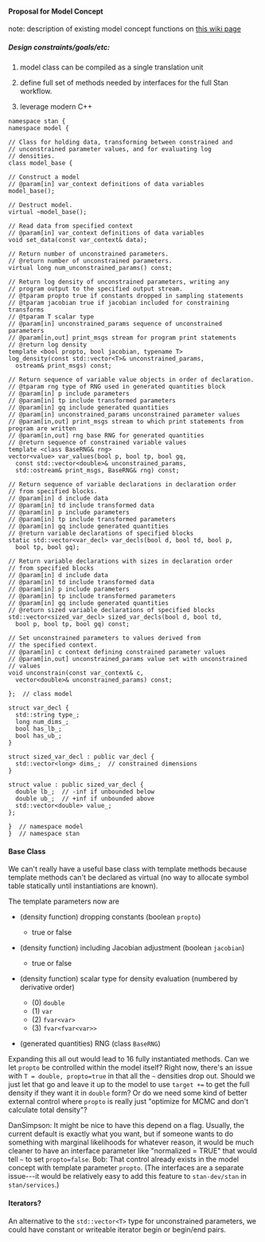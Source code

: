 #### Proposal for Model Concept

note:  description of existing model concept functions on
[this wiki page](https://github.com/stan-dev/stan/wiki/Model-Concept)

##### Design constraints/goals/etc:

1. model class can be compiled as a single translation unit

2. define full set of methods needed by interfaces for the full Stan workflow.

3. leverage modern C++


```
namespace stan {
namespace model {

// Class for holding data, transforming between constrained and
// unconstrained parameter values, and for evaluating log
// densities.
class model_base {

// Construct a model
// @param[in] var_context definitions of data variables
model_base(); 

// Destruct model.
virtual ~model_base();

// Read data from specified context
// @param[in] var_context definitions of data variables
void set_data(const var_context& data);

// Return number of unconstrained parameters.
// @return number of unconstrained parameters.
virtual long num_unconstrained_params() const;

// Return log density of unconstrained parameters, writing any
// program output to the specified output stream.
// @tparam propto true if constants dropped in sampling statements
// @tparam jacobian true if jacobian included for constraining transforms
// @tparam T scalar type
// @param[in] unconstrained_params sequence of unconstrained parameters
// @param[in,out] print_msgs stream for program print statements
// @return log density
template <bool propto, bool jacobian, typename T>
log_density(const std::vector<T>& unconstrained_params, 
  ostream& print_msgs) const;

// Return sequence of variable value objects in order of declaration.
// @tparam rng type of RNG used in generated quantities block
// @param[in] p include parameters
// @param[in] tp include transformed parameters
// @param[in] gq include generated quantities
// @param[in] unconstrained_params unconstrained parameter values
// @param[in,out] print_msgs stream to which print statements from program are written
// @param[in,out] rng base RNG for generated quantities
// @return sequence of constrained variable values
template <class BaseRNG& rng>
vector<value> var_values(bool p, bool tp, bool gq,
  const std::vector<double>& unconstrained_params,
  std::ostream& print_msgs, BaseRNG& rng) const;

// Return sequence of variable declarations in declaration order
// from specified blocks.
// @param[in] d include data
// @param[in] td include transformed data
// @param[in] p include parameters
// @param[in] tp include transformed parameters
// @param[in] gq include generated quantities
// @return variable declarations of specified blocks
static std::vector<var_decl> var_decls(bool d, bool td, bool p,
  bool tp, bool gq);

// Return variable declarations with sizes in declaration order
// from specified blocks
// @param[in] d include data
// @param[in] td include transformed data
// @param[in] p include parameters
// @param[in] tp include transformed parameters
// @param[in] gq include generated quantities
// @return sized variable declarations of specified blocks
std::vector<sized_var_decl> sized_var_decls(bool d, bool td,
  bool p, bool tp, bool gq) const;

// Set unconstrained parameters to values derived from
// the specified context.
// @param[in] c context defining constrained parameter values
// @param[in,out] unconstrained_params value set with unconstrained
// values
void unconstrain(const var_context& c,
  vector<double>& unconstrained_params) const;

};  // class model

struct var_decl {
  std::string type_;
  long num_dims_;
  bool has_lb_;
  bool has_ub_;
}

struct sized_var_decl : public var_decl {
  std::vector<long> dims_;  // constrained dimensions
}
  
struct value : public sized_var_decl {
  double lb_;  // -inf if unbounded below
  double ub_;  // +inf if unbounded above
  std::vector<double> value_;
};

}  // namespace model
}  // namespace stan
```

#### Base Class

We can't really have a useful base class with template methods because template methods can't be declared as virtual (no way to allocate symbol table statically until instantiations are known).

The template parameters now are

* (density function) dropping constants (boolean `propto`)
    - true or false

* (density function) including Jacobian adjustment (boolean `jacobian`)
    - true or false

* (density function) scalar type for density evaluation (numbered by derivative order)

    - (0) `double`
    - (1) `var`
    - (2) `fvar<var>`
    - (3) `fvar<fvar<var>>`

* (generated quantities) RNG (class `BaseRNG`)

Expanding this all out would lead to 16 fully instantiated methods.  Can we let `propto` be controlled within the model itself?  Right now, there's an issue with `T = double, propto=true` in that all the `~` densities drop out.  Should we just let that go and leave it up to the model to use `target +=` to get the full density if they want it in `double` form?  Or do we need some kind of better external control where `propto` is really just "optimize for MCMC and don't calculate total density"?

DanSimpson: It might be nice to have this depend on a flag. Usually, the current default is exactly what you want, but if someone wants to do something with marginal likelihoods for whatever reason, it would be much cleaner to have an interface parameter like "normalized = TRUE" that would tell `~` to set `propto=false`.  Bob:  That control already exists in the model concept with template parameter `propto`.  (The interfaces are a separate issue---it would be relatively easy to add this feature to `stan-dev/stan` in `stan/services`.)

#### Iterators?

An alternative to the `std::vector<T>` type for unconstrained parameters, we could have constant or writeable iterator begin or begin/end pairs.